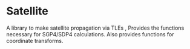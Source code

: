 
# Satellite

A library to make satellite propagation via TLEs , Provides the functions necessary for SGP4/SDP4 calculations. Also provides functions for coordinate transforms.